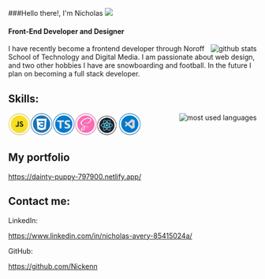 
###Hello there!, I'm Nicholas <img src="https://emojis.slackmojis.com/emojis/images/1531849430/4246/blob-sunglasses.gif?1531849430" width="30"/>
#### Front-End Developer and Designer

<img align='right' src='https://github-readme-stats.vercel.app/api?username=Nickenn&show_icons=true' alt='github stats'>

I have recently become a frontend developer through Noroff School of Technology and Digital Media. I am passionate about web design, and two other hobbies I have are snowboarding and football. In the future I plan on becoming a full stack developer.

## Skills: 
<img align="left" width="45px" src="https://github.com/Pedro-Murilo/icons-for-readme/blob/main/.github/js-icon.svg" alt="Javascript Icon" />
<img align="left" width="45px" src="https://github.com/Pedro-Murilo/icons-for-readme/blob/main/.github/css-icon.svg" alt="CSS Icon" />
<img align="left" width="45px" src="https://github.com/Pedro-Murilo/Pedro-Murilo/blob/main/.github/typescript-icon.svg" alt="Typescript icon" />
<img width="40px" alt="React JS" src="https://github.com/Pedro-Murilo/Pedro-Murilo/blob/main/.github/react-icon.svg" alt="React JS" />
<img align="left" width="45px" src="https://github.com/Pedro-Murilo/icons-for-readme/blob/main/.github/sass-icon.svg" alt="SASS Icon" />
<img width="45px" src="https://github.com/Pedro-Murilo/icons-for-readme/blob/main/.github/vscode-icon.svg" alt="VSCode Icon" />

<img align='right' src='https://github-readme-stats.vercel.app/api/top-langs/?username=Nickenn&layout=compact' alt='most used languages'>

## My portfolio

https://dainty-puppy-797900.netlify.app/

##

## Contact me: 

LinkedIn:

https://www.linkedin.com/in/nicholas-avery-85415024a/

GitHub:

https://github.com/Nickenn
